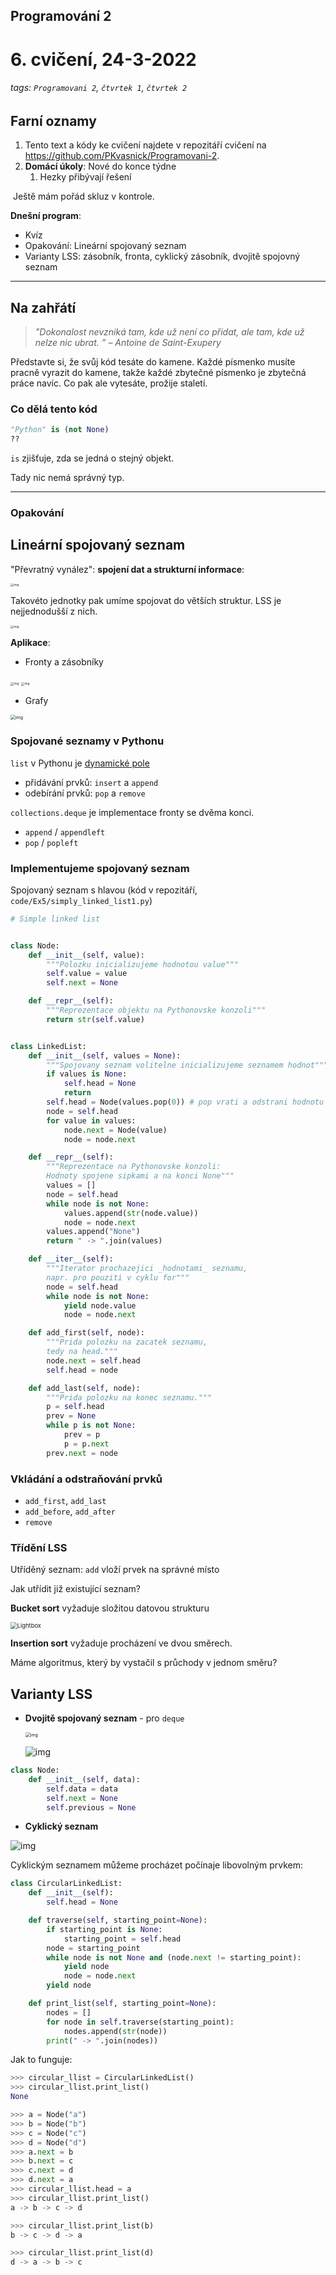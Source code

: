 ## Programování 2

# 6. cvičení, 24-3-2022

###### tags: `Programovani 2`, `čtvrtek 1`, `čtvrtek 2`

## Farní oznamy

1. Tento text a kódy ke cvičení najdete v repozitáří cvičení na https://github.com/PKvasnick/Programovani-2.
2. **Domácí úkoly**: Nové do konce týdne
   1. Hezky přibývají řešení


​	Ještě mám pořád skluz v kontrole.



**Dnešní program**:

- Kvíz
- Opakování: Lineární spojovaný seznam
- Varianty LSS: zásobník, fronta, cyklický zásobník, dvojitě spojovný seznam

---



## Na zahřátí

> *"Dokonalost nevzniká tam, kde už není co přidat, ale tam, kde už nelze nic ubrat. ” – Antoine de  Saint-Exupery*

Představte si, že svůj kód tesáte do kamene. Každé písmenko musíte pracně vyrazit do kamene, takže každé zbytečné písmenko je zbytečná práce navíc. Co pak ale vytesáte, prožije staletí. 

### Co dělá tento kód

```python
"Python" is (not None)
??
```

`is` zjišťuje, zda se jedná o stejný objekt.

Tady nic nemá správný typ. 

---

### Opakování



## Lineární spojovaný seznam

"Převratný vynález": **spojení dat a strukturní informace**:

<img src="https://files.realpython.com/media/Group_12_2.0ded5fffe97a.png" alt="img" style="zoom: 33%;" />

Takovéto jednotky pak umíme spojovat do větších struktur. LSS je nejjednodušší z nich.

<img src="https://files.realpython.com/media/Group_14.27f7c4c6ec02.png" alt="img" style="zoom: 33%;" />

**Aplikace**: 

- Fronty a zásobníky

<img src="https://files.realpython.com/media/Group_6_3.67b18836f065.png" alt="img" style="zoom: 33%;" />

<img src="https://files.realpython.com/media/Group_7_5.930e25fcf2a0.png" alt="img" style="zoom: 33%;" />

- Grafy

<img src="C:\Users\kvasn\Documents\GitHub\Programovani-2\lecture-notes\Group_20.32afe2d011b9.png" alt="img" style="zoom:50%;" />

### Spojované seznamy v Pythonu

`list` v Pythonu je [dynamické pole](http://www.laurentluce.com/posts/python-list-implementation/)

- přidávání prvků: `insert` a `append`
- odebírání prvků: `pop` a `remove`

`collections.deque` je implementace fronty se dvěma konci.

- `append` / `appendleft`
- `pop` / `popleft`

### Implementujeme spojovaný seznam

Spojovaný seznam s hlavou (kód v repozitáří, `code/Ex5/simply_linked_list1.py`)



```python
# Simple linked list


class Node:
    def __init__(self, value):
        """Polozku inicializujeme hodnotou value"""
        self.value = value
        self.next = None

    def __repr__(self):
        """Reprezentace objektu na Pythonovske konzoli"""
        return str(self.value)


class LinkedList:
    def __init__(self, values = None):
        """Spojovany seznam volitelne inicializujeme seznamem hodnot"""
        if values is None:
            self.head = None
            return
        self.head = Node(values.pop(0)) # pop vrati a odstrani hodnotu z values
        node = self.head
        for value in values:
            node.next = Node(value)
            node = node.next

    def __repr__(self):
        """Reprezentace na Pythonovske konzoli:
        Hodnoty spojene sipkami a na konci None"""
        values = []
        node = self.head
        while node is not None:
            values.append(str(node.value))
            node = node.next
        values.append("None")
        return " -> ".join(values)

    def __iter__(self):
        """Iterator prochazejici _hodnotami_ seznamu,
        napr. pro pouziti v cyklu for"""
        node = self.head
        while node is not None:
            yield node.value
            node = node.next

    def add_first(self, node):
        """Prida polozku na zacatek seznamu,
        tedy na head."""
        node.next = self.head
        self.head = node

    def add_last(self, node):
        """Prida polozku na konec seznamu."""
        p = self.head
        prev = None
        while p is not None:
            prev = p
            p = p.next
        prev.next = node


```

### Vkládání a odstraňování prvků

- `add_first`, `add_last`
- `add_before`, `add_after`
- `remove`

### Třídění LSS

Utříděný seznam: `add` vloží prvek na správné místo

Jak utřídit již existující seznam?

**Bucket sort** vyžaduje složitou datovou strukturu

<img src="https://media.geeksforgeeks.org/wp-content/uploads/BucketSort.png" alt="Lightbox" style="zoom: 67%;" />

**Insertion sort** vyžaduje procházení ve dvou směrech.

Máme algoritmus, který by vystačil s průchody v jednom směru?

## Varianty LSS

- **Dvojitě spojovaný seznam** - pro `deque`

  <img src="C:\Users\kvasn\Documents\GitHub\Programovani-2\lecture-notes\Group_23.a9df781f6087.png" alt="img" style="zoom:50%;" />

  ![img](C:\Users\kvasn\Documents\GitHub\Programovani-2\lecture-notes\Group_21.7139fd0c8abb.png)

```python
class Node:
    def __init__(self, data):
        self.data = data
        self.next = None
        self.previous = None
```

- **Cyklický seznam**

![img](C:\Users\kvasn\Documents\GitHub\Programovani-2\lecture-notes\Group_22.cee69a15dbe3.png)

Cyklickým seznamem můžeme procházet počínaje libovolným prvkem:

```python
class CircularLinkedList:
    def __init__(self):
        self.head = None

    def traverse(self, starting_point=None):
        if starting_point is None:
            starting_point = self.head
        node = starting_point
        while node is not None and (node.next != starting_point):
            yield node
            node = node.next
        yield node

    def print_list(self, starting_point=None):
        nodes = []
        for node in self.traverse(starting_point):
            nodes.append(str(node))
        print(" -> ".join(nodes))
```

Jak to funguje:

```python
>>> circular_llist = CircularLinkedList()
>>> circular_llist.print_list()
None

>>> a = Node("a")
>>> b = Node("b")
>>> c = Node("c")
>>> d = Node("d")
>>> a.next = b
>>> b.next = c
>>> c.next = d
>>> d.next = a
>>> circular_llist.head = a
>>> circular_llist.print_list()
a -> b -> c -> d

>>> circular_llist.print_list(b)
b -> c -> d -> a

>>> circular_llist.print_list(d)
d -> a -> b -> c
```
